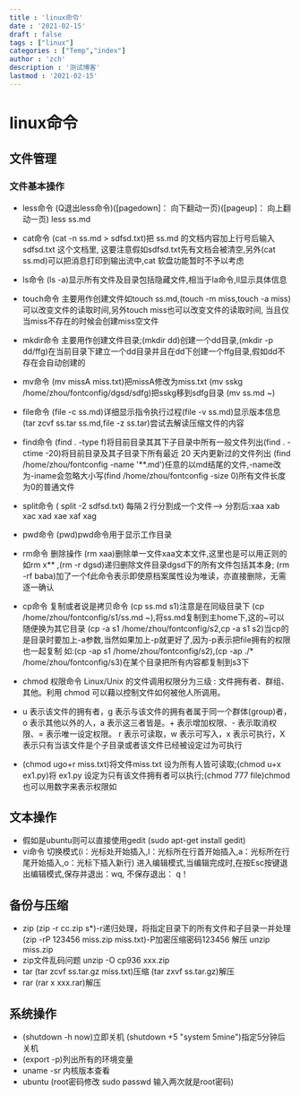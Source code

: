```yaml
---
title : 'linux命令'
date : '2021-02-15'
draft : false
tags : ["linux"]
categories : ["Temp","index"]
author : 'zch'
description : '测试博客'
lastmod : '2021-02-15'
---
```


# linux命令

## 文件管理

### 文件基本操作
+ less命令 (Q退出less命令)([pagedown]： 向下翻动一页)([pageup]： 向上翻动一页) less ss.md
+ cat命令 (cat -n ss.md > sdfsd.txt)把 ss.md 的文档内容加上行号后输入 sdfsd.txt 这个文档里,
  这要注意假如sdfsd.txt先有文档会被清空,另外(cat ss.md)可以把消息打印到输出流中,cat 软盘功能暂时不予以考虑
+ ls命令 (ls -a)显示所有文件及目录包括隐藏文件,相当于la命令,ll显示具体信息
  
+ touch命令 主要用作创建文件如touch ss.md,(touch -m miss,touch -a miss)可以改变文件的读取时间,另外touch miss也可以改变文件的读取时间,
  当且仅当miss不存在的时候会创建miss空文件
  
+ mkdir命令 主要用作创建文件目录;(mkdir dd)创建一个dd目录,(mkdir -p dd/ffg)在当前目录下建立一个dd目录并且在dd下创建一个ffg目录,假如dd不存在会自动创建的

+ mv命令 (mv missA miss.txt)把missA修改为miss.txt (mv sskg /home/zhou/fontconfig/dgsd/sdfg)把sskg移到sdfg目录 (mv ss.md ~)

+ file命令 (file -c ss.md)详细显示指令执行过程(file -v ss.md)显示版本信息 (tar zcvf ss.tar ss.md,file -z ss.tar)尝试去解读压缩文件的内容

+ find命令 (find . -type f)将目前目录其其下子目录中所有一般文件列出(find . -ctime -20)将目前目录及其子目录下所有最近 20 天内更新过的文件列出
  (find /home/zhou/fontconfig -name '**.md')任意的以md结尾的文件,-name改为-iname会忽略大小写(find /home/zhou/fontconfig -size 0)所有文件长度为0的普通文件
+ split命令 ( split -2 sdfsd.txt)  每隔２行分割成一个文件--> 分割后:xaa  xab  xac  xad  xae  xaf  xag

+ pwd命令 (pwd)pwd命令用于显示工作目录
+ rm命令 删除操作 (rm xaa)删除单一文件xaa文本文件,这里也是可以用正则的如rm x** ,(rm -r dgsd)递归删除文件目录dgsd下的所有文件包括其本身;
  (rm -rf baba)加了一个f此命令表示即使原档案属性设为唯读，亦直接删除，无需逐一确认
+ cp命令 复制或者说是拷贝命令 (cp ss.md s1)注意是在同级目录下 (cp /home/zhou/fontconfig/s1/ss.md ~),将ss.md复制到主home下,这的~可以随便换为其它目录
  (cp -a s1 /home/zhou/fontconfig/s2,cp -a s1 s2)当cp的是目录时要加上-a参数,当然如果加上-p就更好了,因为-p表示把file拥有的权限也一起复制
   如:(cp -ap s1 /home/zhou/fontconfig/s2),(cp -ap ./* /home/zhou/fontconfig/s3)在某个目录把所有内容都复制到s3下
+ chmod 权限命令 Linux/Unix 的文件调用权限分为三级 : 文件拥有者、群组、其他。利用 chmod 可以藉以控制文件如何被他人所调用。
+ u 表示该文件的拥有者，g 表示与该文件的拥有者属于同一个群体(group)者，o 表示其他以外的人，a 表示这三者皆是。+ 表示增加权限、- 表示取消权限、= 表示唯一设定权限。
  r 表示可读取，w 表示可写入，x 表示可执行，X 表示只有当该文件是个子目录或者该文件已经被设定过为可执行
+ (chmod ugo+r miss.txt)将文件miss.txt 设为所有人皆可读取;(chmod u+x ex1.py)将 ex1.py 设定为只有该文件拥有者可以执行;(chmod 777 file)chmod也可以用数字来表示权限如
  
   
## 文本操作
+ 假如是ubuntu则可以直接使用gedit (sudo apt-get install gedit)
+ vi命令 切换模式(i：光标处开始插入,l：光标所在行首开始插入,a：光标所在行尾开始插入,o：光标下插入新行) 进入编辑模式,当编辑完成时,在按Esc按键退出编辑模式,保存并退出：wq,
   不保存退出： q！
## 备份与压缩
+ zip (zip -r cc.zip s*)-r递归处理，将指定目录下的所有文件和子目录一并处理 (zip -rP 123456 miss.zip miss.txt)-P加密压缩密码123456 解压 unzip miss.zip
+ zip文件乱码问题 unzip -O cp936 xxx.zip
+ tar (tar zcvf ss.tar.gz miss.txt)压缩 (tar zxvf ss.tar.gz)解压
+ rar (rar x xxx.rar)解压

## 系统操作
+ (shutdown -h now)立即关机 (shutdown +5 "system 5mine")指定5分钟后关机
+ (export -p)列出所有的环境变量
+ uname -sr 内核版本查看
+ ubuntu (root密码修改 sudo passwd 输入两次就是root密码)






